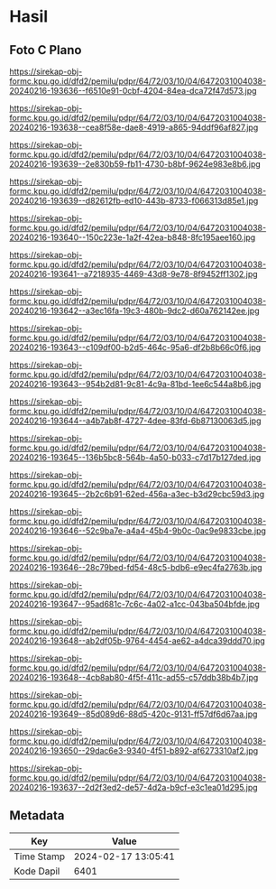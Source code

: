# Hasil

## Foto C Plano

https://sirekap-obj-formc.kpu.go.id/dfd2/pemilu/pdpr/64/72/03/10/04/6472031004038-20240216-193636--f6510e91-0cbf-4204-84ea-dca72f47d573.jpg

https://sirekap-obj-formc.kpu.go.id/dfd2/pemilu/pdpr/64/72/03/10/04/6472031004038-20240216-193638--cea8f58e-dae8-4919-a865-94ddf96af827.jpg

https://sirekap-obj-formc.kpu.go.id/dfd2/pemilu/pdpr/64/72/03/10/04/6472031004038-20240216-193639--2e830b59-fb11-4730-b8bf-9624e983e8b6.jpg

https://sirekap-obj-formc.kpu.go.id/dfd2/pemilu/pdpr/64/72/03/10/04/6472031004038-20240216-193639--d82612fb-ed10-443b-8733-f066313d85e1.jpg

https://sirekap-obj-formc.kpu.go.id/dfd2/pemilu/pdpr/64/72/03/10/04/6472031004038-20240216-193640--150c223e-1a2f-42ea-b848-8fc195aee160.jpg

https://sirekap-obj-formc.kpu.go.id/dfd2/pemilu/pdpr/64/72/03/10/04/6472031004038-20240216-193641--a7218935-4469-43d8-9e78-8f9452ff1302.jpg

https://sirekap-obj-formc.kpu.go.id/dfd2/pemilu/pdpr/64/72/03/10/04/6472031004038-20240216-193642--a3ec16fa-19c3-480b-9dc2-d60a762142ee.jpg

https://sirekap-obj-formc.kpu.go.id/dfd2/pemilu/pdpr/64/72/03/10/04/6472031004038-20240216-193643--c109df00-b2d5-464c-95a6-df2b8b66c0f6.jpg

https://sirekap-obj-formc.kpu.go.id/dfd2/pemilu/pdpr/64/72/03/10/04/6472031004038-20240216-193643--954b2d81-9c81-4c9a-81bd-1ee6c544a8b6.jpg

https://sirekap-obj-formc.kpu.go.id/dfd2/pemilu/pdpr/64/72/03/10/04/6472031004038-20240216-193644--a4b7ab8f-4727-4dee-83fd-6b87130063d5.jpg

https://sirekap-obj-formc.kpu.go.id/dfd2/pemilu/pdpr/64/72/03/10/04/6472031004038-20240216-193645--136b5bc8-564b-4a50-b033-c7d17b127ded.jpg

https://sirekap-obj-formc.kpu.go.id/dfd2/pemilu/pdpr/64/72/03/10/04/6472031004038-20240216-193645--2b2c6b91-62ed-456a-a3ec-b3d29cbc59d3.jpg

https://sirekap-obj-formc.kpu.go.id/dfd2/pemilu/pdpr/64/72/03/10/04/6472031004038-20240216-193646--52c9ba7e-a4a4-45b4-9b0c-0ac9e9833cbe.jpg

https://sirekap-obj-formc.kpu.go.id/dfd2/pemilu/pdpr/64/72/03/10/04/6472031004038-20240216-193646--28c79bed-fd54-48c5-bdb6-e9ec4fa2763b.jpg

https://sirekap-obj-formc.kpu.go.id/dfd2/pemilu/pdpr/64/72/03/10/04/6472031004038-20240216-193647--95ad681c-7c6c-4a02-a1cc-043ba504bfde.jpg

https://sirekap-obj-formc.kpu.go.id/dfd2/pemilu/pdpr/64/72/03/10/04/6472031004038-20240216-193648--ab2df05b-9764-4454-ae62-a4dca39ddd70.jpg

https://sirekap-obj-formc.kpu.go.id/dfd2/pemilu/pdpr/64/72/03/10/04/6472031004038-20240216-193648--4cb8ab80-4f5f-411c-ad55-c57ddb38b4b7.jpg

https://sirekap-obj-formc.kpu.go.id/dfd2/pemilu/pdpr/64/72/03/10/04/6472031004038-20240216-193649--85d089d6-88d5-420c-9131-ff57df6d67aa.jpg

https://sirekap-obj-formc.kpu.go.id/dfd2/pemilu/pdpr/64/72/03/10/04/6472031004038-20240216-193650--29dac6e3-9340-4f51-b892-af6273310af2.jpg

https://sirekap-obj-formc.kpu.go.id/dfd2/pemilu/pdpr/64/72/03/10/04/6472031004038-20240216-193637--2d2f3ed2-de57-4d2a-b9cf-e3c1ea01d295.jpg


## Metadata

| Key        | Value               |
| ---------- | ------------------- |
| Time Stamp | 2024-02-17 13:05:41 |
| Kode Dapil | 6401                |



